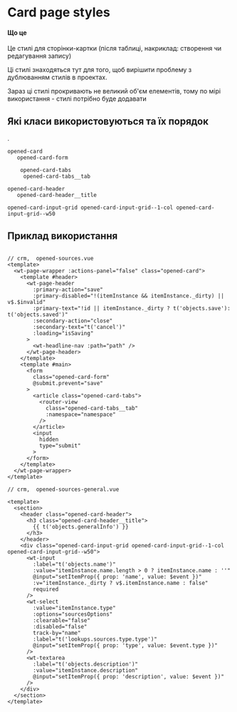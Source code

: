 # Card page styles

#### Що це
Це стилі для сторінки-картки (після таблиці, накриклад: створення чи редагування запису) 

Ці стилі знаходяться тут для того, щоб вирішити проблему з дублюванням стилів в проектах.

Зараз ці стилі прокривають не великий об'єм елементів, тому по мірі використання - стилі потрібно буде додавати
## Які класи використовуються та їх порядок

.

    opened-card
       opened-card-form
    
        opened-card-tabs
         opened-card-tabs__tab
        
    opened-card-header
       opened-card-header__title
    
    opened-card-input-grid opened-card-input-grid--1-col opened-card-input-grid--w50   
        

## Приклад використання

```vue

// crm,  opened-sources.vue
<template>
  <wt-page-wrapper :actions-panel="false" class="opened-card">
    <template #header>
      <wt-page-header
        :primary-action="save"
        :primary-disabled="!(itemInstance && itemInstance._dirty) || v$.$invalid"
        :primary-text="!id || itemInstance._dirty ? t('objects.save'): t('objects.saved')"
        :secondary-action="close"
        :secondary-text="t('cancel')"
        :loading="isSaving"
      >
        <wt-headline-nav :path="path" />
      </wt-page-header>
    </template>
    <template #main>
      <form
        class="opened-card-form"
        @submit.prevent="save"
      >
        <article class="opened-card-tabs">
          <router-view
            class="opened-card-tabs__tab"
            :namespace="namespace"
          />
        </article>
        <input
          hidden
          type="submit"
        >
      </form>
    </template>
  </wt-page-wrapper>
</template>

// crm,  opened-sources-general.vue

<template>
  <section>
    <header class="opened-card-header">
      <h3 class="opened-card-header__title">
        {{ t('objects.generalInfo') }}
      </h3>
    </header>
    <div class="opened-card-input-grid opened-card-input-grid--1-col opened-card-input-grid--w50">
      <wt-input
        :label="t('objects.name')"
        :value="itemInstance.name.length > 0 ? itemInstance.name : ''"
        @input="setItemProp({ prop: 'name', value: $event })"
        :v="itemInstance._dirty ? v$.itemInstance.name : false"
        required
      />
      <wt-select
        :value="itemInstance.type"
        :options="sourcesOptions"
        :clearable="false"
        :disabled="false"
        track-by="name"
        :label="t('lookups.sources.type.type')"
        @input="setItemProp({ prop: 'type', value: $event.type })"
      />
      <wt-textarea
        :label="t('objects.description')"
        :value="itemInstance.description"
        @input="setItemProp({ prop: 'description', value: $event })"
      />
    </div>
  </section>
</template>

```
